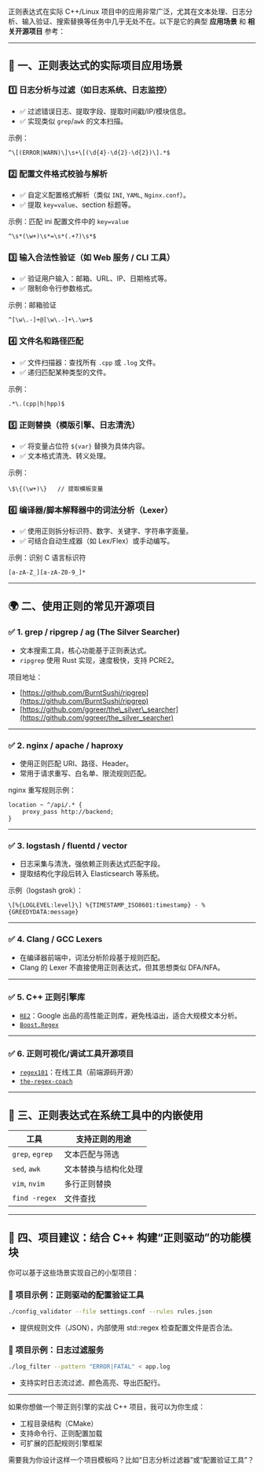 正则表达式在实际 C++/Linux 项目中的应用非常广泛，尤其在文本处理、日志分析、输入验证、搜索替换等任务中几乎无处不在。以下是它的典型 **应用场景** 和 **相关开源项目** 参考：

---

## 🚀 一、正则表达式的实际项目应用场景

### 1️⃣ 日志分析与过滤（如日志系统、日志监控）

* ✅ 过滤错误日志、提取字段、提取时间戳/IP/模块信息。
* ✅ 实现类似 `grep`/`awk` 的文本扫描。

示例：

```regex
^\[(ERROR|WARN)\]\s+\[(\d{4}-\d{2}-\d{2})\].*$
```

### 2️⃣ 配置文件格式校验与解析

* ✅ 自定义配置格式解析（类似 `INI`, `YAML`, `Nginx.conf`）。
* ✅ 提取 `key=value`、section 标题等。

示例：匹配 ini 配置文件中的 `key=value`

```regex
^\s*(\w+)\s*=\s*(.+?)\s*$
```

### 3️⃣ 输入合法性验证（如 Web 服务 / CLI 工具）

* ✅ 验证用户输入：邮箱、URL、IP、日期格式等。
* ✅ 限制命令行参数格式。

示例：邮箱验证

```regex
^[\w\.-]+@[\w\.-]+\.\w+$
```

### 4️⃣ 文件名和路径匹配

* ✅ 文件扫描器：查找所有 `.cpp` 或 `.log` 文件。
* ✅ 递归匹配某种类型的文件。

示例：

```regex
.*\.(cpp|h|hpp)$
```

### 5️⃣ 正则替换（模版引擎、日志清洗）

* ✅ 将变量占位符 `${var}` 替换为具体内容。
* ✅ 文本格式清洗、转义处理。

示例：

```regex
\$\{(\w+)\}   // 提取模板变量
```

### 6️⃣ 编译器/脚本解释器中的词法分析（Lexer）

* ✅ 使用正则拆分标识符、数字、关键字、字符串字面量。
* ✅ 可结合自动生成器（如 Lex/Flex）或手动编写。

示例：识别 C 语言标识符

```regex
[a-zA-Z_][a-zA-Z0-9_]*
```

---

## 🌍 二、使用正则的常见开源项目

### ✅ 1. **grep / ripgrep / ag (The Silver Searcher)**

* 文本搜索工具，核心功能基于正则表达式。
* `ripgrep` 使用 Rust 实现，速度极快，支持 PCRE2。

项目地址：

* [https://github.com/BurntSushi/ripgrep](https://github.com/BurntSushi/ripgrep)
* [https://github.com/ggreer/the\_silver\_searcher](https://github.com/ggreer/the_silver_searcher)

---

### ✅ 2. **nginx / apache / haproxy**

* 使用正则匹配 URI、路径、Header。
* 常用于请求重写、白名单、限流规则匹配。

nginx 重写规则示例：

```nginx
location ~ ^/api/.* {
    proxy_pass http://backend;
}
```

---

### ✅ 3. **logstash / fluentd / vector**

* 日志采集与清洗，强依赖正则表达式匹配字段。
* 提取结构化字段后转入 Elasticsearch 等系统。

示例（logstash grok）：

```grok
\[%{LOGLEVEL:level}\] %{TIMESTAMP_ISO8601:timestamp} - %{GREEDYDATA:message}
```

---

### ✅ 4. **Clang / GCC Lexers**

* 在编译器前端中，词法分析阶段基于规则匹配。
* Clang 的 Lexer 不直接使用正则表达式，但其思想类似 DFA/NFA。

---

### ✅ 5. **C++ 正则引擎库**

* [`RE2`](https://github.com/google/re2)：Google 出品的高性能正则库，避免栈溢出，适合大规模文本分析。
* [`Boost.Regex`](https://www.boost.org/doc/libs/release/libs/regex/)

---

### ✅ 6. **正则可视化/调试工具开源项目**

* [`regex101`](https://github.com/firasdib/Regex101)：在线工具（前端源码开源）
* [`the-regex-coach`](https://weitz.de/regex-coach/)

---

## 🔧 三、正则表达式在系统工具中的内嵌使用

| 工具              | 支持正则的用途    |
| --------------- | ---------- |
| `grep`, `egrep` | 文本匹配与筛选    |
| `sed`, `awk`    | 文本替换与结构化处理 |
| `vim`, `nvim`   | 多行正则替换     |
| `find -regex`   | 文件查找       |

---

## 📌 四、项目建议：结合 C++ 构建“正则驱动”的功能模块

你可以基于这些场景实现自己的小型项目：

### 🌟 项目示例：正则驱动的配置验证工具

```bash
./config_validator --file settings.conf --rules rules.json
```

* 提供规则文件（JSON），内部使用 std::regex 检查配置文件是否合法。

### 🌟 项目示例：日志过滤服务

```bash
./log_filter --pattern "ERROR|FATAL" < app.log
```

* 支持实时日志流过滤、颜色高亮、导出匹配行。

---

如果你想做一个带正则引擎的实战 C++ 项目，我可以为你生成：

* 工程目录结构（CMake）
* 支持命令行、正则配置加载
* 可扩展的匹配规则引擎框架

需要我为你设计这样一个项目模板吗？比如“日志分析过滤器”或“配置验证工具”？
